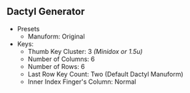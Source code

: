 ## Dactyl Generator

- Presets
    - Manuform: Original
- Keys:
    - Thumb Key Cluster: 3 *(Minidox or 1.5u)*
    - Number of Columns: 6
    - Number of Rows: 6
    - Last Row Key Count: Two (Default Dactyl Manuform)
    - Inner Index Finger's Column: Normal
